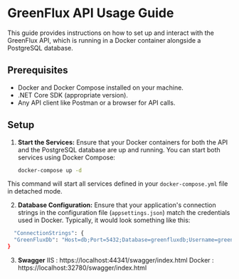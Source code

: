 # GreenFlux API Usage Guide

This guide provides instructions on how to set up and interact with the GreenFlux API, which is running in a Docker container alongside a PostgreSQL database.

## Prerequisites

- Docker and Docker Compose installed on your machine.
- .NET Core SDK (appropriate version).
- Any API client like Postman or a browser for API calls.

## Setup

1. **Start the Services:**
   Ensure that your Docker containers for both the API and the PostgreSQL database are up and running. You can start both services using Docker Compose:

   ```bash
   docker-compose up -d
	 ```

This command will start all services defined in your `docker-compose.yml` file in detached mode.

2.  **Database Configuration:** Ensure that your application's connection strings in the configuration file (`appsettings.json`) match the credentials used in Docker. Typically, it would look something like this:

  ```bash
    "ConnectionStrings": {
    "GreenFluxDb": "Host=db;Port=5432;Database=greenfluxdb;Username=greenfluxuser;Password=greenflux123;SslMode=Disable;"
  }
  ```
  
3. **Swagger**
IIS : 
https://localhost:44341/swagger/index.html
Docker : 
https://localhost:32780/swagger/index.html